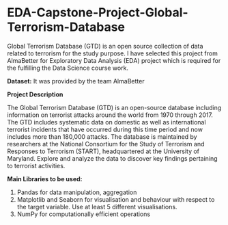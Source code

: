 # EDA-Capstone-Project-Global-Terrorism-Database

Global Terrorism Database (GTD) is an open source collection of data related to terrorism for the study purpose. I have selected this project from AlmaBetter for Exploratory Data Analysis (EDA) project which is required for the fulfilling the Data Science course work.

**Dataset:** It was provided by the team AlmaBetter

**Project Description**

The Global Terrorism Database (GTD) is an open-source database including information on terrorist attacks around the world from 1970 through 2017. The GTD includes systematic data on domestic as well as international terrorist incidents that have occurred during this time period and now includes more than 180,000 attacks. The database is maintained by researchers at the National Consortium for the Study of Terrorism and Responses to Terrorism (START), headquartered at the University of Maryland. Explore and analyze the data to discover key findings pertaining to terrorist activities.

**Main Libraries to be used:**
1. Pandas for data manipulation, aggregation
2. Matplotlib and Seaborn for visualisation and behaviour with respect to the target variable. Use at least 5 different visualisations.
3. NumPy for computationally efficient operations

